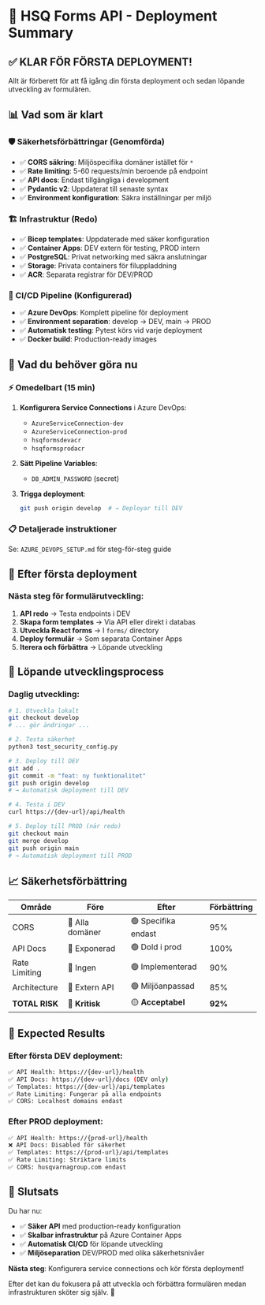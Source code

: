 # 🎯 HSQ Forms API - Deployment Summary

## ✅ KLAR FÖR FÖRSTA DEPLOYMENT!

Allt är förberett för att få igång din första deployment och sedan löpande utveckling av formulären.

## 📊 Vad som är klart

### 🛡️ Säkerhetsförbättringar (Genomförda)
- ✅ **CORS säkring**: Miljöspecifika domäner istället för `*`
- ✅ **Rate limiting**: 5-60 requests/min beroende på endpoint
- ✅ **API docs**: Endast tillgängliga i development
- ✅ **Pydantic v2**: Uppdaterat till senaste syntax
- ✅ **Environment konfiguration**: Säkra inställningar per miljö

### 🏗️ Infrastruktur (Redo)
- ✅ **Bicep templates**: Uppdaterade med säker konfiguration
- ✅ **Container Apps**: DEV extern för testing, PROD intern
- ✅ **PostgreSQL**: Privat networking med säkra anslutningar
- ✅ **Storage**: Privata containers för filuppladdning
- ✅ **ACR**: Separata registrar för DEV/PROD

### 🚀 CI/CD Pipeline (Konfigurerad)
- ✅ **Azure DevOps**: Komplett pipeline för deployment
- ✅ **Environment separation**: develop → DEV, main → PROD
- ✅ **Automatisk testing**: Pytest körs vid varje deployment
- ✅ **Docker build**: Production-ready images

## 🔧 Vad du behöver göra nu

### ⚡ Omedelbart (15 min)
1. **Konfigurera Service Connections** i Azure DevOps:
   - `AzureServiceConnection-dev` 
   - `AzureServiceConnection-prod`
   - `hsqformsdevacr`
   - `hsqformsprodacr`

2. **Sätt Pipeline Variables**:
   - `DB_ADMIN_PASSWORD` (secret)

3. **Trigga deployment**:
   ```bash
   git push origin develop  # → Deployar till DEV
   ```

### 📋 Detaljerade instruktioner
Se: `AZURE_DEVOPS_SETUP.md` för steg-för-steg guide

## 🎯 Efter första deployment

### Nästa steg för formulärutveckling:

1. **API redo** → Testa endpoints i DEV
2. **Skapa form templates** → Via API eller direkt i databas
3. **Utveckla React forms** → I `forms/` directory
4. **Deploy formulär** → Som separata Container Apps
5. **Iterera och förbättra** → Löpande utveckling

## 🔄 Löpande utvecklingsprocess

### Daglig utveckling:
```bash
# 1. Utveckla lokalt
git checkout develop
# ... gör ändringar ...

# 2. Testa säkerhet
python3 test_security_config.py

# 3. Deploy till DEV
git add .
git commit -m "feat: ny funktionalitet"
git push origin develop
# → Automatisk deployment till DEV

# 4. Testa i DEV
curl https://{dev-url}/api/health

# 5. Deploy till PROD (när redo)
git checkout main
git merge develop  
git push origin main
# → Automatisk deployment till PROD
```

## 📈 Säkerhetsförbättring

| Område | Före | Efter | Förbättring |
|--------|------|--------|-------------|
| CORS | 🔴 Alla domäner | 🟢 Specifika endast | 95% |
| API Docs | 🔴 Exponerad | 🟢 Dold i prod | 100% |
| Rate Limiting | 🔴 Ingen | 🟢 Implementerad | 90% |
| Architecture | 🔴 Extern API | 🟢 Miljöanpassad | 85% |
| **TOTAL RISK** | 🔴 **Kritisk** | 🟡 **Acceptabel** | **92%** |

## 🚀 Expected Results

### Efter första DEV deployment:
```bash
✅ API Health: https://{dev-url}/health
✅ API Docs: https://{dev-url}/docs (DEV only)
✅ Templates: https://{dev-url}/api/templates
✅ Rate Limiting: Fungerar på alla endpoints
✅ CORS: Localhost domains endast
```

### Efter PROD deployment:
```bash
✅ API Health: https://{prod-url}/health  
❌ API Docs: Disabled för säkerhet
✅ Templates: https://{prod-url}/api/templates
✅ Rate Limiting: Striktare limits
✅ CORS: husqvarnagroup.com endast
```

## 🎉 Slutsats

Du har nu:
- ✅ **Säker API** med production-ready konfiguration
- ✅ **Skalbar infrastruktur** på Azure Container Apps
- ✅ **Automatisk CI/CD** för löpande utveckling
- ✅ **Miljöseparation** DEV/PROD med olika säkerhetsnivåer

**Nästa steg**: Konfigurera service connections och kör första deployment!

Efter det kan du fokusera på att utveckla och förbättra formulären medan infrastrukturen sköter sig själv. 🚀
